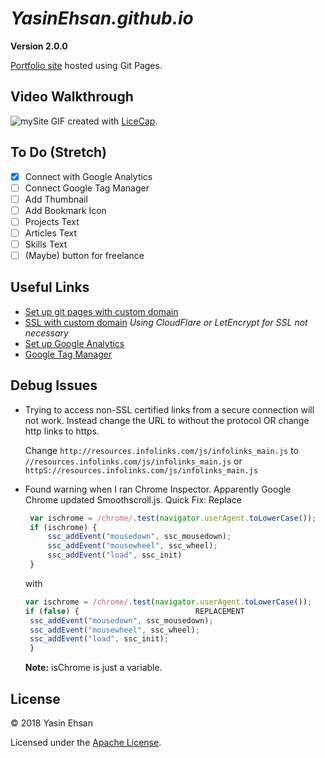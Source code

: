 # *YasinEhsan.github.io*

**Version 2.0.0**

[Portfolio site](https://yasinehsan.com/) hosted using Git Pages.

## Video Walkthrough
![mySite](assets/gif/mySite.gif)
GIF created with [LiceCap](http://www.cockos.com/licecap/).

## To Do (Stretch)
- [x] Connect with Google Analytics
- [ ] Connect Google Tag Manager
- [ ] Add Thumbnail
- [ ] Add Bookmark Icon
- [ ] Projects Text
- [ ] Articles Text
- [ ] Skills Text
- [ ] \(Maybe) button for freelance

## Useful Links
- [Set up git pages with custom domain](https://medium.com/@kimcodes/setting-up-a-web-page-with-github-pages-f77d45573ab2)
- [SSL with custom domain](https://www.youtube.com/watch?v=UK5-nO4qK9g) *Using CloudFlare or LetEncrypt for SSL not necessary*
- [Set up Google Analytics](https://www.youtube.com/watch?v=mXcQ7rVn3ro)
- [Google Tag Manager](https://www.youtube.com/watch?v=WACCJaKPeGk)


## Debug Issues
- Trying to access non-SSL certified links from a secure connection will not work. Instead change the URL to without the protocol OR change http links to https.

   Change `http://resources.infolinks.com/js/infolinks_main.js` to `//resources.infolinks.com/js/infolinks_main.js` or `httpS://resources.infolinks.com/js/infolinks_main.js`

- Found warning when I ran Chrome Inspector. Apparently Google Chrome updated Smoothscroll.js. Quick Fix:
   Replace
   ```javascript
    var ischrome = /chrome/.test(navigator.userAgent.toLowerCase());
    if (ischrome) {
        ssc_addEvent("mousedown", ssc_mousedown);
        ssc_addEvent("mousewheel", ssc_wheel);
        ssc_addEvent("load", ssc_init)
    }
   ```
   with
   ```Javascript
   var ischrome = /chrome/.test(navigator.userAgent.toLowerCase());
   if (false) {                          REPLACEMENT
   	ssc_addEvent("mousedown", ssc_mousedown);
   	ssc_addEvent("mousewheel", ssc_wheel);
   	ssc_addEvent("load", ssc_init);
    }
    ```
    **Note:** isChrome is just a variable.

## License

© 2018 Yasin Ehsan

Licensed under the [Apache License](LICENSE).
